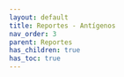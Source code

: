 ```yaml
---
layout: default
title: Reportes - Antígenos
nav_order: 3
parent: Reportes
has_children: true
has_toc: true
--- 
```

